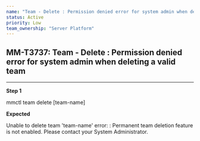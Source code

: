 ```yaml
---
name: "Team - Delete : Permission denied error for system admin when deleting a valid team"
status: Active
priority: Low
team_ownership: "Server Platform"
---
```


## MM-T3737: Team - Delete : Permission denied error for system admin when deleting a valid team

---

**Step 1**

mmctl team delete \[team-name]

**Expected**

Unable to delete team 'team-name' error: : Permanent team deletion feature is not enabled. Please contact your System Administrator.
